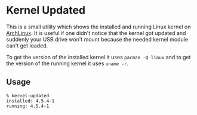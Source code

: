 Kernel Updated
==============

This is a small utility which shows the installed and running Linux kernel on
[ArchLinux](https://www.archlinux.org). It is useful if one didn't notice that
the kernel got updated and suddenly your USB drive won't mount because the
needed kernel module can't get loaded.

To get the version of the installed kernel it uses `pacman -Q linux` and to get
the version of the running kernel it uses `uname -r`.

Usage
-----

```Shell
% kernel-updated
installed: 4.5.4-1
running: 4.5.4-1
```

